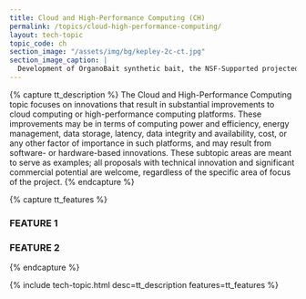 ```yaml
---
title: Cloud and High-Performance Computing (CH)
permalink: /topics/cloud-high-performance-computing/
layout: tech-topic
topic_code: ch
section_image: "/assets/img/bg/kepley-2c-ct.jpg"
section_image_caption: |
  Development of OrganoBait synthetic bait, the NSF-Supported projected from [Kepley BioSystems]({{ site.baseurl }}/awardees/phase-2/details/?company=kepley-biosystems-incorporated#kepley-biosystems-incorporated) to provide an ocean-restorative alternative bait product
---
```

{% capture tt_description %}
The Cloud and High-Performance Computing topic focuses on innovations that result in substantial improvements to cloud computing or high-performance computing platforms. These improvements may be in terms of computing power and efficiency, energy management, data storage, latency, data integrity and availability, cost, or any other factor of importance in such platforms, and may result from software- or hardware-based innovations. These subtopic areas are meant to serve as examples; all proposals with technical innovation and significant commercial potential are welcome, regardless of the specific area of focus of the project.
{% endcapture %}

{% capture tt_features %}
<div class="usa-section usa-content usa-grid">
  <h3>FEATURE 1</h3>
</div>

<div class="background-light-blue">
  <div class="usa-section usa-content usa-grid">
    <h3>FEATURE 2</h3>
  </div>
</div>
{% endcapture %}

{% include tech-topic.html desc=tt_description features=tt_features %}
